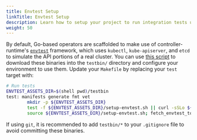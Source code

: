 ```yaml
---
title: Envtest Setup
linkTitle: Envtest Setup
description: Learn how to setup your project to run integration tests using envtest
weight: 50
---
```


By default, Go-based operators are scaffolded to make use of controller-runtime's [`envtest`][envtest] framework, which uses `kubectl`, `kube-apiserver`, and `etcd` to simulate the API portions of a real cluster. You can use [this script][script] to download these binaries into the `testbin/` directory and configure your environment to use them. Update your `Makefile` by replacing your `test` target with: 

```sh
# Run tests
ENVTEST_ASSETS_DIR=$(shell pwd)/testbin
test: manifests generate fmt vet
        mkdir -p ${ENVTEST_ASSETS_DIR}
        test -f ${ENVTEST_ASSETS_DIR}/setup-envtest.sh || curl -sSLo ${ENVTEST_ASSETS_DIR}/setup-envtest.sh https://raw.githubusercontent.com/kubernetes-sigs/controller-runtime/master/hack/setup-envtest.sh
        source ${ENVTEST_ASSETS_DIR}/setup-envtest.sh; fetch_envtest_tools $(ENVTEST_ASSETS_DIR); setup_envtest_env $(ENVTEST_ASSETS_DIR); go test ./... -coverprofile cover.out
```

If using `git`, it is recommended to add `testbin/*` to your `.gitignore` file to avoid committing these binaries. 

[envtest]: https://godoc.org/sigs.k8s.io/controller-runtime/pkg/envtest
[controller-test]: https://book.kubebuilder.io/cronjob-tutorial/writing-tests.html
[script]: https://raw.githubusercontent.com/kubernetes-sigs/controller-runtime/master/hack/setup-envtest.sh
